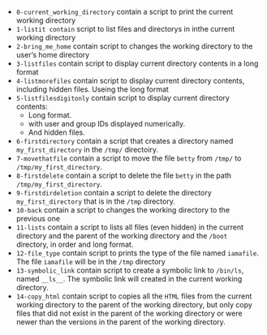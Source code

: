 * `0-current_working_directory` contain a script to print the current working directory
* `1-listit contain` script to list files and directorys in inthe current working directory
* `2-bring_me_home` contain script to changes the working directory to the user’s home directory
* `3-listfiles` contain script to display current directory contents in a long format
* `4-listmorefiles` contain script to display current directory contents, including hidden files. Useing the long format
* `5-listfilesdigitonly` contain script to display current directory contents:
  * Long format.
  * with user and group IDs displayed numerically.
  * And hidden files.
* `6-firstdirectory` contain a script that creates a directory named `my_first_directory` in the `/tmp/` directoiry.
* `7-movethatfile` contain a script to move the file `betty` from `/tmp/` to `/tmp/my_first_directory`.
* `8-firstdelete` contain a script to delete the file `betty` in the path `/tmp/my_first_directory`.
* `9-firstdirdeletion` contain a script to delete the directory `my_first_directory` that is in the `/tmp` directory.
* `10-back` contain a script to changes the working directory to the previous one
* `11-lists` contain a script to lists all files (even hidden) in the current directory and the parent of the working directory and the `/boot` directory, in order and long format.
* `12-file_type` contain script to prints the type of the file named `iamafile`. The file `iamafile` will be in the `/tmp` directory
* `13-symbolic_link` contain script to create a symbolic link to `/bin/ls`, named `__ls__`. The symbolic link will created in the current working directory.
* `14-copy_html` contain script to copies all the `HTML` files from the current working directory to the parent of the working directory, but only copy files that did not exist in the parent of the working directory or were newer than the versions in the parent of the working directory.
